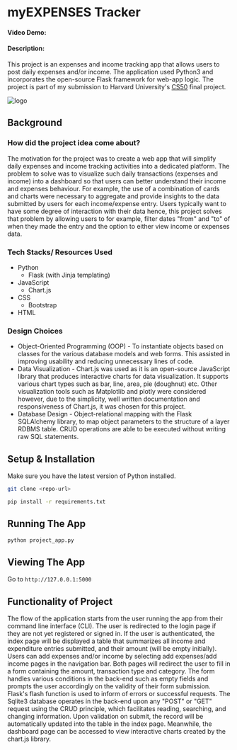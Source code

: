 # myEXPENSES Tracker
#### Video Demo:  <URL HERE>
#### Description:
This project is an expenses and income tracking app that allows users to post daily expenses and/or income.
The application used Python3 and incorporates the open-source Flask framework for web-app logic. The project is part of my submission to Harvard University's [CS50](https://www.edx.org/course/introduction-computer-science-harvardx-cs50x) final project. 
  
![logo](https://user-images.githubusercontent.com/86846386/145723112-935f9399-1a57-4fd0-8e76-67bcb41f6cd9.png)

## Background
### How did the project idea come about?
  The motivation for the project was to create a web app that will simplify daily expenses and income tracking activities into a dedicated platform. The problem to solve was to visualize such daily transactions (expenses and income) into a dashboard so that users can better understand their income and expenses behaviour. For example, the use of a combination of cards and charts were necessary to aggregate and provide insights to the data submitted by users for each income/expense entry. Users typically want to have some degree of interaction with their data hence, this project solves that problem by allowing users to for example, filter dates "from" and "to" of when they made the entry and the option to either view income or expenses data.

### Tech Stacks/ Resources Used
- Python
  - Flask (with Jinja templating)
- JavaScript
    - Chart.js
- CSS
  - Bootstrap
- HTML
  
  
### Design Choices
  - Object-Oriented Programming (OOP) -  To instantiate objects based on classes for the various database models and web forms. This assisted in improving usability and reducing unnecessary lines of code.
  - Data Visualization - Chart.js was used as it is an open-source JavaScript library that produces interactive charts for data visualization. It supports various chart types such as bar, line, area, pie (doughnut) etc. Other visualization tools such as Matplotlib and plotly were considered however, due to the simplicity, well written documentation and responsiveness of Chart.js, it was chosen for this project.
 - Database Design - Object-relational mapping with the Flask SQLAlchemy library, to map object parameters to the structure of a layer RDBMS table. CRUD operations are able to be executed without writing raw SQL statements.


## Setup & Installation

Make sure you have the latest version of Python installed.

```bash
git clone <repo-url>
```

```bash
pip install -r requirements.txt
```

## Running The App

```bash
python project_app.py
```

## Viewing The App

Go to `http://127.0.0.1:5000`


## Functionality of Project
The flow of the application starts from the user running the app from their command line interface (CLI). The user is redirected to the login page if they are not yet registered or signed in. If the user is authenticated, the index page will be displayed a table that summarizes all income and expenditure entries submitted, and their amount (will be empty initially). Users can add expenses and/or income by selecting add expenses/add income pages in the navigation bar. Both pages will redirect the user to fill in a form containing the amount, transaction type and category. The form handles various conditions in the back-end such as empty fields and prompts the user accordingly on the validity of their form submission. Flask's flash function is used to inform of errors or successful requests. The Sqlite3 database operates in the back-end upon any "POST" or "GET" request using the CRUD principle, which facilitates reading, searching, and changing information. Upon validation on submit, the record will be automatically updated into the table in the index page. Meanwhile, the dashboard page can be accessed to view interactive charts created by the chart.js library.
